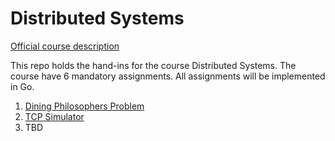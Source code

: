 # Distributed Systems
[Official course description](https://learnit.itu.dk/local/coursebase/view.php?ciid=1240)

This repo holds the hand-ins for the course Distributed Systems. The course have 6 mandatory assignments. All assignments will be implemented in Go.
1. [Dining Philosophers Problem](https://github.com/SilasWW/DISYS/tree/main/Hand-in-01)
2. [TCP Simulator](https://github.com/SilasWW/DISYS/tree/main/Hand-in-02)
3. TBD
